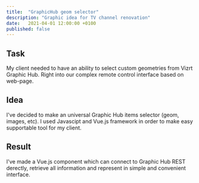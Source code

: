 ```yaml
---
title:  "GraphicHub geom selector"
description: "Graphic idea for TV channel renovation"
date:   2021-04-01 12:00:00 +0100
published: false
---
```


## Task

My client needed to have an ability to select custom geometries from Vizrt Graphic Hub. Right into our complex remote control interface based on web-page.

## Idea

I've decided to make an universal Graphic Hub items selector (geom, images, etc). I used Javascipt and Vue.js framework in order to make easy supportable tool for my client.

## Result

I've made a Vue.js component which can connect to Graphic Hub REST derectly, retrieve all information and represent in simple and convenient interface.
